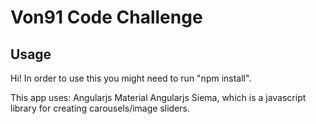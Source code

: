 # Von91 Code Challenge

## Usage
Hi! In order to use this you might need to run "npm install". 

This app uses: 
Angularjs Material
Angularjs
Siema, which is a javascript library for creating carousels/image sliders. 



